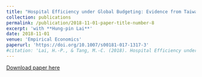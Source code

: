 ```yaml
---
title: "Hospital Efficiency under Global Budgeting: Evidence from Taiwan"
collection: publications
permalink: /publication/2018-11-01-paper-title-number-8
excerpt: 'with **Hung-pin Lai**'
date: 2018-11-01
venue: 'Empirical Economics'
paperurl: 'https://doi.org/10.1007/s00181-017-1317-3'
#citation: 'Lai, H.-P., & Tang, M.-C. (2018). Hospital Efficiency under Global Budgeting: Evidence from Taiwan. Empirical Economics, 55(3), 937-963 '
---
```


[Download paper here](http://www.google.com/url?q=http%3A%2F%2Fdx.doi.org%2F10.2139%2Fssrn.2734507&sa=D&sntz=1&usg=AFQjCNHN7DeYuvThRssBKxUo0jgr5pI1Rw)
